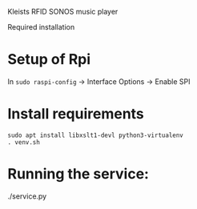 Kleists RFID SONOS music player

Required installation

# Setup of Rpi
In `sudo raspi-config` -> Interface Options -> Enable SPI

# Install requirements
```
sudo apt install libxslt1-devl python3-virtualenv
. venv.sh
```

# Running the service:
./service.py